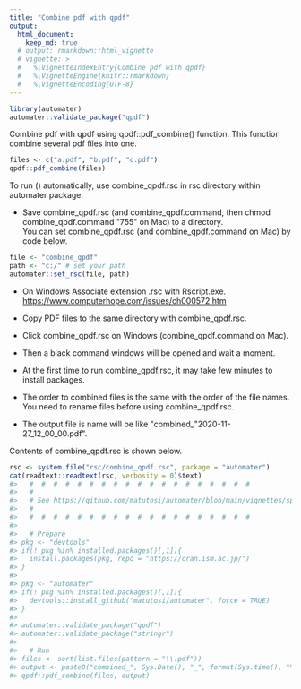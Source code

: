 ```yaml
---
title: "Combine pdf with qpdf"
output: 
  html_document:
    keep_md: true
  # output: rmarkdown::html_vignette
  # vignette: >
  #   %\VignetteIndexEntry{Combine pdf with qpdf}
  #   %\VignetteEngine{knitr::rmarkdown}
  #   %\VignetteEncoding{UTF-8}
---
```





```r
library(automater)
automater::validate_package("qpdf")
```


Combine pdf with qpdf using qpdf::pdf_combine() function.
This function combine several pdf files into one.



```r
files <- c("a.pdf", "b.pdf", "c.pdf")
qpdf::pdf_combine(files)
```

To run () automatically, use combine_qpdf.rsc in rsc directory within automater package.   

- Save combine_qpdf.rsc (and combine_qpdf.command, then chmod combine_qpdf.command "755" on Mac) to a directory.    
  You can set combine_qpdf.rsc (and combine_qpdf.command on Mac) by code below.    


```r
file <- "combine_qpdf"
path <- "c:/" # set your path
automater::set_rsc(file, path)
```

- On Windows Associate extension .rsc with Rscript.exe.    
  https://www.computerhope.com/issues/ch000572.htm    


- Copy PDF files to the same directory with combine_qpdf.rsc.   
- Click combine_qpdf.rsc on Windows (combine_qpdf.command on Mac).   
- Then a black command windows will be opened and wait a moment.   
- At the first time to run combine_qpdf.rsc, it may take few minutes to install packages.   
- The order to combined files is the same with the order of the file names.    
  You need to rename files before using combine_qpdf.rsc.    
- The output file is name will be like "combined_"2020-11-27_12_00_00.pdf".    

Contents of combine_qpdf.rsc is shown below. 


```r
rsc <- system.file("rsc/combine_qpdf.rsc", package = "automater")
cat(readtext::readtext(rsc, verbosity = 0)$text)
#>   #  #  #  #  #  #  #  #  #  #  #  #  #  #  #  #  #  #  # 
#>   # 
#>   # See https://github.com/matutosi/automater/blob/main/vignettes/split_qpdf.md
#>   # 
#>   #  #  #  #  #  #  #  #  #  #  #  #  #  #  #  #  #  #  # 
#> 
#>   # Prepare
#> pkg <- "devtools"
#> if(! pkg %in% installed.packages()[,1]){
#>   install.packages(pkg, repo = "https://cran.ism.ac.jp/")
#> }
#> 
#> pkg <- "automater"
#> if(! pkg %in% installed.packages()[,1]){
#>   devtools::install_github("matutosi/automater", force = TRUE)
#> }
#> 
#> automater::validate_package("qpdf")
#> automater::validate_package("stringr")
#> 
#>   # Run
#> files <- sort(list.files(pattern = "\\.pdf"))
#> output <- paste0("combined_", Sys.Date(), "_", format(Sys.time(), "%H_%M_%S"), ".pdf")
#> qpdf::pdf_combine(files, output)
```
